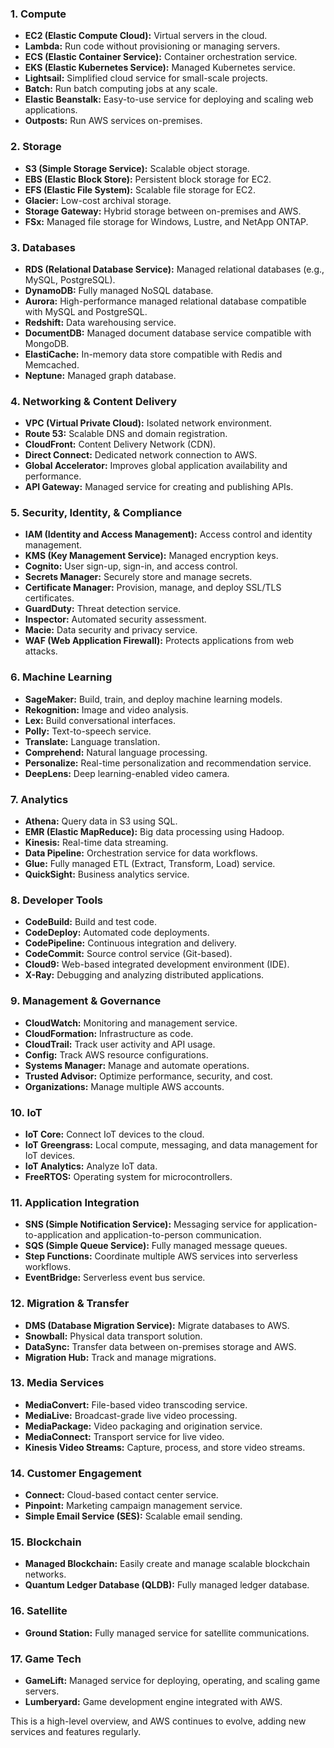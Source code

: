 
### **1. Compute**
- **EC2 (Elastic Compute Cloud):** Virtual servers in the cloud.
- **Lambda:** Run code without provisioning or managing servers.
- **ECS (Elastic Container Service):** Container orchestration service.
- **EKS (Elastic Kubernetes Service):** Managed Kubernetes service.
- **Lightsail:** Simplified cloud service for small-scale projects.
- **Batch:** Run batch computing jobs at any scale.
- **Elastic Beanstalk:** Easy-to-use service for deploying and scaling web applications.
- **Outposts:** Run AWS services on-premises.

### **2. Storage**
- **S3 (Simple Storage Service):** Scalable object storage.
- **EBS (Elastic Block Store):** Persistent block storage for EC2.
- **EFS (Elastic File System):** Scalable file storage for EC2.
- **Glacier:** Low-cost archival storage.
- **Storage Gateway:** Hybrid storage between on-premises and AWS.
- **FSx:** Managed file storage for Windows, Lustre, and NetApp ONTAP.

### **3. Databases**
- **RDS (Relational Database Service):** Managed relational databases (e.g., MySQL, PostgreSQL).
- **DynamoDB:** Fully managed NoSQL database.
- **Aurora:** High-performance managed relational database compatible with MySQL and PostgreSQL.
- **Redshift:** Data warehousing service.
- **DocumentDB:** Managed document database service compatible with MongoDB.
- **ElastiCache:** In-memory data store compatible with Redis and Memcached.
- **Neptune:** Managed graph database.

### **4. Networking & Content Delivery**
- **VPC (Virtual Private Cloud):** Isolated network environment.
- **Route 53:** Scalable DNS and domain registration.
- **CloudFront:** Content Delivery Network (CDN).
- **Direct Connect:** Dedicated network connection to AWS.
- **Global Accelerator:** Improves global application availability and performance.
- **API Gateway:** Managed service for creating and publishing APIs.

### **5. Security, Identity, & Compliance**
- **IAM (Identity and Access Management):** Access control and identity management.
- **KMS (Key Management Service):** Managed encryption keys.
- **Cognito:** User sign-up, sign-in, and access control.
- **Secrets Manager:** Securely store and manage secrets.
- **Certificate Manager:** Provision, manage, and deploy SSL/TLS certificates.
- **GuardDuty:** Threat detection service.
- **Inspector:** Automated security assessment.
- **Macie:** Data security and privacy service.
- **WAF (Web Application Firewall):** Protects applications from web attacks.

### **6. Machine Learning**
- **SageMaker:** Build, train, and deploy machine learning models.
- **Rekognition:** Image and video analysis.
- **Lex:** Build conversational interfaces.
- **Polly:** Text-to-speech service.
- **Translate:** Language translation.
- **Comprehend:** Natural language processing.
- **Personalize:** Real-time personalization and recommendation service.
- **DeepLens:** Deep learning-enabled video camera.

### **7. Analytics**
- **Athena:** Query data in S3 using SQL.
- **EMR (Elastic MapReduce):** Big data processing using Hadoop.
- **Kinesis:** Real-time data streaming.
- **Data Pipeline:** Orchestration service for data workflows.
- **Glue:** Fully managed ETL (Extract, Transform, Load) service.
- **QuickSight:** Business analytics service.

### **8. Developer Tools**
- **CodeBuild:** Build and test code.
- **CodeDeploy:** Automated code deployments.
- **CodePipeline:** Continuous integration and delivery.
- **CodeCommit:** Source control service (Git-based).
- **Cloud9:** Web-based integrated development environment (IDE).
- **X-Ray:** Debugging and analyzing distributed applications.

### **9. Management & Governance**
- **CloudWatch:** Monitoring and management service.
- **CloudFormation:** Infrastructure as code.
- **CloudTrail:** Track user activity and API usage.
- **Config:** Track AWS resource configurations.
- **Systems Manager:** Manage and automate operations.
- **Trusted Advisor:** Optimize performance, security, and cost.
- **Organizations:** Manage multiple AWS accounts.

### **10. IoT**
- **IoT Core:** Connect IoT devices to the cloud.
- **IoT Greengrass:** Local compute, messaging, and data management for IoT devices.
- **IoT Analytics:** Analyze IoT data.
- **FreeRTOS:** Operating system for microcontrollers.

### **11. Application Integration**
- **SNS (Simple Notification Service):** Messaging service for application-to-application and application-to-person communication.
- **SQS (Simple Queue Service):** Fully managed message queues.
- **Step Functions:** Coordinate multiple AWS services into serverless workflows.
- **EventBridge:** Serverless event bus service.

### **12. Migration & Transfer**
- **DMS (Database Migration Service):** Migrate databases to AWS.
- **Snowball:** Physical data transport solution.
- **DataSync:** Transfer data between on-premises storage and AWS.
- **Migration Hub:** Track and manage migrations.

### **13. Media Services**
- **MediaConvert:** File-based video transcoding service.
- **MediaLive:** Broadcast-grade live video processing.
- **MediaPackage:** Video packaging and origination service.
- **MediaConnect:** Transport service for live video.
- **Kinesis Video Streams:** Capture, process, and store video streams.

### **14. Customer Engagement**
- **Connect:** Cloud-based contact center service.
- **Pinpoint:** Marketing campaign management service.
- **Simple Email Service (SES):** Scalable email sending.

### **15. Blockchain**
- **Managed Blockchain:** Easily create and manage scalable blockchain networks.
- **Quantum Ledger Database (QLDB):** Fully managed ledger database.

### **16. Satellite**
- **Ground Station:** Fully managed service for satellite communications.

### **17. Game Tech**
- **GameLift:** Managed service for deploying, operating, and scaling game servers.
- **Lumberyard:** Game development engine integrated with AWS.

This is a high-level overview, and AWS continues to evolve, adding new services and features regularly.